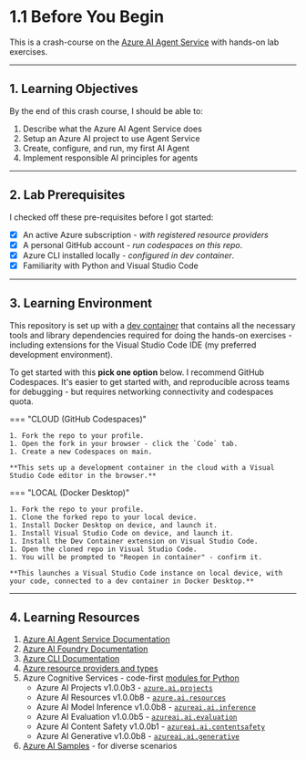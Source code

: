 # 1.1 Before You Begin

This is a crash-course on the [Azure AI Agent Service](https://learn.microsoft.com/en-us/azure/ai-services/agents/overview) with hands-on lab exercises. 

---

## 1. Learning Objectives

By the end of this crash course, I should be able to:

1. Describe what the Azure AI Agent Service does
1. Setup an Azure AI project to use Agent Service
1. Create, configure, and run, my first AI Agent
1. Implement responsible AI principles for agents

---

## 2. Lab Prerequisites

I checked off these pre-requisites before I got started: 

- [X] An active Azure subscription - _with registered resource providers_
- [X] A personal GitHub account - _run codespaces on this repo_.
- [X] Azure CLI installed locally - _configured in dev container_.
- [X] Familiarity with Python and Visual Studio Code 

---

## 3. Learning Environment

This repository is set up with a [dev container](https://containers.dev) that contains all the necessary tools and library dependencies required for doing the hands-on exercises - including extensions for the Visual Studio Code IDE (my preferred development environment).

To get started with this **pick one option** below. I recommend GitHub Codespaces. It's easier to get started with, and reproducible across teams for debugging - but requires networking connectivity and codespaces quota.

=== "CLOUD (GitHub Codespaces)"

    1. Fork the repo to your profile.
    1. Open the fork in your browser - click the `Code` tab.
    1. Create a new Codespaces on main.
    
    **This sets up a development container in the cloud with a Visual Studio Code editor in the browser.**

=== "LOCAL (Docker Desktop)"

    1. Fork the repo to your profile.
    1. Clone the forked repo to your local device.
    1. Install Docker Desktop on device, and launch it.
    1. Install Visual Studio Code on device, and launch it.
    1. Install the Dev Container extension on Visual Studio Code.
    1. Open the cloned repo in Visual Studio Code.
    1. You will be prompted to "Reopen in container" - confirm it.

    **This launches a Visual Studio Code instance on local device, with your code, connected to a dev container in Docker Desktop.**


---

## 4. Learning Resources

1. [Azure AI Agent Service Documentation](https://learn.microsoft.com/en-us/azure/ai-services/agents/)
1. [Azure AI Foundry Documentation](https://learn.microsoft.com/en-us/azure/ai-studio/)
1. [Azure CLI Documentation](https://learn.microsoft.com/en-us/cli/azure/)
1. [Azure resource providers and types](https://learn.microsoft.com/azure/azure-resource-manager/management/resource-providers-and-types)
1. Azure Cognitive Services -  code-first [modules for Python](https://learn.microsoft.com/en-us/python/api/overview/azure/cognitive-services?view=azure-python-preview)
    - Azure AI Projects v1.0.0b3 - [`azure.ai.projects`](https://learn.microsoft.com/en-us/python/api/overview/azure/ai-projects-readme?view=azure-python-preview&context=%2Fazure%2Fai-services%2Fagents%2Fcontext%2Fcontext) 
    - Azure AI Resources v1.0.0b8 - [`azure.ai.resources`](https://learn.microsoft.com/en-us/python/api/overview/azure/ai-resources-readme?view=azure-python-preview)
    - Azure AI Model Inference v1.0.0b8 - [`azureai.ai.inference`](https://learn.microsoft.com/en-us/python/api/overview/azure/ai-inference-readme?view=azure-python-preview)
    - Azure AI Evaluation v1.0.0b5 - [`azureai.ai.evaluation`](https://learn.microsoft.com/en-us/python/api/overview/azure/ai-evaluation-readme?view=azure-python-preview)
    - Azure AI Content Safety v1.0.0b1 - [`azureai.ai.contentsafety`](https://learn.microsoft.com/en-us/python/api/overview/azure/ai-contentsafety-readme?view=azure-python-preview)
    - Azure AI Generative v1.0.0b8 - [`azureai.ai.generative`](https://learn.microsoft.com/en-us/python/api/overview/azure/ai-generative-readme?view=azure-python-preview)
1. [Azure AI Samples](https://github.com/Azure-Samples/azureai-samples) - for diverse scenarios
    

